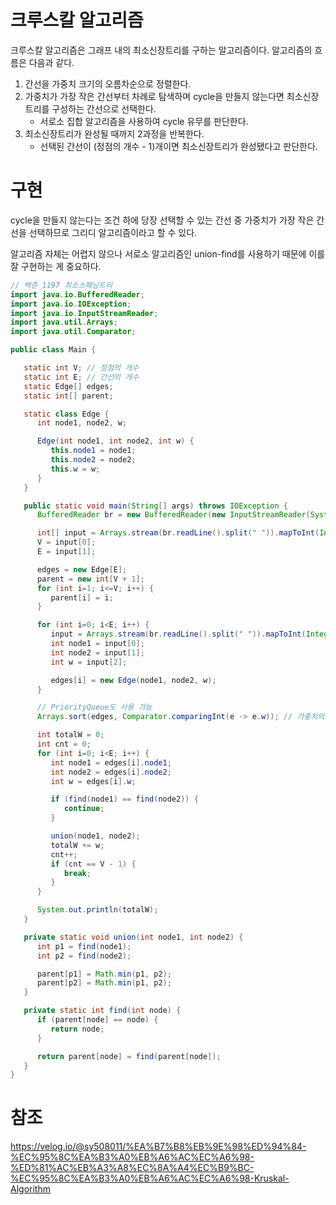 # 크루스칼 알고리즘
크루스칼 알고리즘은 그래프 내의 최소신장트리를 구하는 알고리즘이다.
알고리즘의 흐름은 다음과 같다.
1. 간선을 가중치 크기의 오름차순으로 정렬한다.
2. 가중치가 가장 작은 간선부터 차례로 탐색하며 cycle을 만들지 않는다면 최소신장트리를 구성하는 간선으로 선택한다.
    - 서로소 집합 알고리즘을 사용하여 cycle 유무를 판단한다.
3. 최소신장트리가 완성될 때까지 2과정을 반복한다.
    - 선택된 간선이 (정점의 개수 - 1)개이면 최소신장트리가 완성됐다고 판단한다.

# 구현
cycle을 만들지 않는다는 조건 하에 당장 선택할 수 있는 간선 중 가중치가 가장 작은 간선을 선택하므로
그리디 알고리즘이라고 할 수 있다. 

알고리즘 자체는 어렵지 않으나 서로소 알고리즘인 union-find를 사용하기 때문에 이를 잘 구현하는 게 중요하다.
```java
// 백준 1197 최소스패닝트리
import java.io.BufferedReader;
import java.io.IOException;
import java.io.InputStreamReader;
import java.util.Arrays;
import java.util.Comparator;

public class Main {

   static int V; // 정점의 개수
   static int E; // 간선의 개수
   static Edge[] edges;
   static int[] parent;

   static class Edge {
      int node1, node2, w;

      Edge(int node1, int node2, int w) {
         this.node1 = node1;
         this.node2 = node2;
         this.w = w;
      }
   }

   public static void main(String[] args) throws IOException {
      BufferedReader br = new BufferedReader(new InputStreamReader(System.in));

      int[] input = Arrays.stream(br.readLine().split(" ")).mapToInt(Integer::parseInt).toArray();
      V = input[0];
      E = input[1];

      edges = new Edge[E];
      parent = new int[V + 1];
      for (int i=1; i<=V; i++) {
         parent[i] = i;
      }

      for (int i=0; i<E; i++) {
         input = Arrays.stream(br.readLine().split(" ")).mapToInt(Integer::parseInt).toArray();
         int node1 = input[0];
         int node2 = input[1];
         int w = input[2];

         edges[i] = new Edge(node1, node2, w);
      }

      // PriorityQueue도 사용 가능
      Arrays.sort(edges, Comparator.comparingInt(e -> e.w)); // 가중치의 오름차순으로 정렬

      int totalW = 0;
      int cnt = 0;
      for (int i=0; i<E; i++) {
         int node1 = edges[i].node1;
         int node2 = edges[i].node2;
         int w = edges[i].w;

         if (find(node1) == find(node2)) {
            continue;
         }

         union(node1, node2);
         totalW += w;
         cnt++;
         if (cnt == V - 1) {
            break;
         }
      }

      System.out.println(totalW);
   }

   private static void union(int node1, int node2) {
      int p1 = find(node1);
      int p2 = find(node2);

      parent[p1] = Math.min(p1, p2);
      parent[p2] = Math.min(p1, p2);
   }

   private static int find(int node) {
      if (parent[node] == node) {
         return node;
      }

      return parent[node] = find(parent[node]);
   }
}

```

# 참조
https://velog.io/@sy508011/%EA%B7%B8%EB%9E%98%ED%94%84-%EC%95%8C%EA%B3%A0%EB%A6%AC%EC%A6%98-%ED%81%AC%EB%A3%A8%EC%8A%A4%EC%B9%BC-%EC%95%8C%EA%B3%A0%EB%A6%AC%EC%A6%98-Kruskal-Algorithm